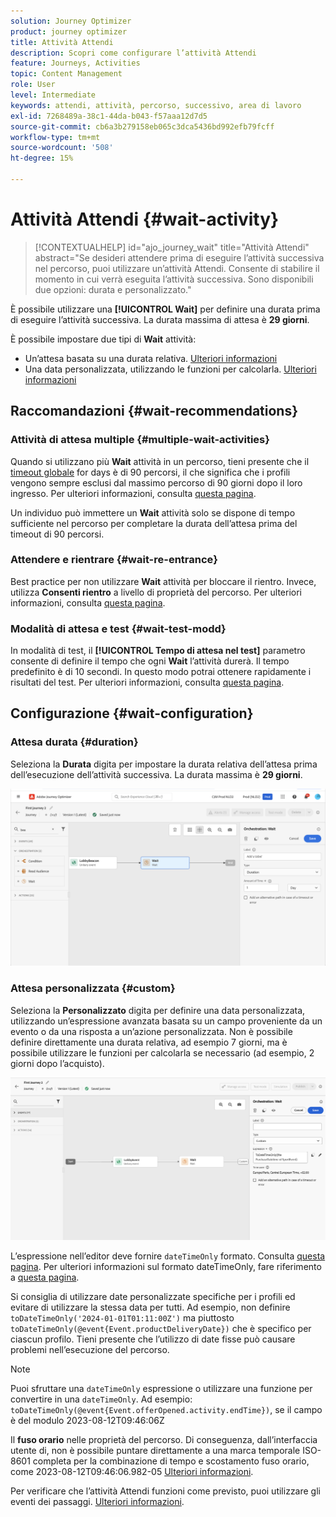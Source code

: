 ```yaml
---
solution: Journey Optimizer
product: journey optimizer
title: Attività Attendi
description: Scopri come configurare l’attività Attendi
feature: Journeys, Activities
topic: Content Management
role: User
level: Intermediate
keywords: attendi, attività, percorso, successivo, area di lavoro
exl-id: 7268489a-38c1-44da-b043-f57aaa12d7d5
source-git-commit: cb6a3b279158eb065c3dca5436bd992efb79fcff
workflow-type: tm+mt
source-wordcount: '508'
ht-degree: 15%

---
```


# Attività Attendi {#wait-activity}

>[!CONTEXTUALHELP]
>id="ajo_journey_wait"
>title="Attività Attendi"
>abstract="Se desideri attendere prima di eseguire l’attività successiva nel percorso, puoi utilizzare un’attività Attendi. Consente di stabilire il momento in cui verrà eseguita l’attività successiva. Sono disponibili due opzioni: durata e personalizzato."

È possibile utilizzare una **[!UICONTROL Wait]** per definire una durata prima di eseguire l’attività successiva.  La durata massima di attesa è **29 giorni**.

È possibile impostare due tipi di **Wait** attività:

* Un’attesa basata su una durata relativa. [Ulteriori informazioni](#duration)
* Una data personalizzata, utilizzando le funzioni per calcolarla. [Ulteriori informazioni](#custom)

<!--
* [Email send time optimization](#email_send_time_optimization)
* [Fixed date](#fixed_date) 
-->

## Raccomandazioni {#wait-recommendations}

### Attività di attesa multiple {#multiple-wait-activities}

Quando si utilizzano più **Wait** attività in un percorso, tieni presente che il [timeout globale](journey-properties.md#global_timeout) for days è di 90 percorsi, il che significa che i profili vengono sempre esclusi dal massimo percorso di 90 giorni dopo il loro ingresso. Per ulteriori informazioni, consulta [questa pagina](journey-properties.md#global_timeout).

Un individuo può immettere un **Wait** attività solo se dispone di tempo sufficiente nel percorso per completare la durata dell’attesa prima del timeout di 90 percorsi.

### Attendere e rientrare {#wait-re-entrance}

Best practice per non utilizzare **Wait** attività per bloccare il rientro. Invece, utilizza **Consenti rientro** a livello di proprietà del percorso. Per ulteriori informazioni, consulta [questa pagina](../building-journeys/journey-properties.md#entrance).

### Modalità di attesa e test {#wait-test-modd}

In modalità di test, il **[!UICONTROL Tempo di attesa nel test]** parametro consente di definire il tempo che ogni **Wait** l’attività durerà. Il tempo predefinito è di 10 secondi. In questo modo potrai ottenere rapidamente i risultati del test. Per ulteriori informazioni, consulta [questa pagina](../building-journeys/testing-the-journey.md).

## Configurazione {#wait-configuration}

### Attesa durata {#duration}

Seleziona la **Durata** digita per impostare la durata relativa dell’attesa prima dell’esecuzione dell’attività successiva. La durata massima è **29 giorni**.

![Definire la durata dell’attesa](assets/journey55.png)

<!--
## Fixed date wait{#fixed_date}

Select the date for the execution of the next activity.

![](assets/journey56.png)

-->

### Attesa personalizzata {#custom}

Seleziona la **Personalizzato** digita per definire una data personalizzata, utilizzando un’espressione avanzata basata su un campo proveniente da un evento o da una risposta a un’azione personalizzata. Non è possibile definire direttamente una durata relativa, ad esempio 7 giorni, ma è possibile utilizzare le funzioni per calcolarla se necessario (ad esempio, 2 giorni dopo l’acquisto).

![Definire un’attesa personalizzata con un’espressione](assets/journey57.png)

L’espressione nell’editor deve fornire `dateTimeOnly` formato. Consulta [questa pagina](expression/expressionadvanced.md). Per ulteriori informazioni sul formato dateTimeOnly, fare riferimento a [questa pagina](expression/data-types.md).

Si consiglia di utilizzare date personalizzate specifiche per i profili ed evitare di utilizzare la stessa data per tutti. Ad esempio, non definire `toDateTimeOnly('2024-01-01T01:11:00Z')` ma piuttosto `toDateTimeOnly(@event{Event.productDeliveryDate})` che è specifico per ciascun profilo. Tieni presente che l’utilizzo di date fisse può causare problemi nell’esecuzione del percorso.


>[!NOTE]
>
>Puoi sfruttare una `dateTimeOnly` espressione o utilizzare una funzione per convertire in una `dateTimeOnly`. Ad esempio: `toDateTimeOnly(@event{Event.offerOpened.activity.endTime})`, se il campo è del modulo 2023-08-12T09:46:06Z
>
>Il **fuso orario** nelle proprietà del percorso. Di conseguenza, dall’interfaccia utente di, non è possibile puntare direttamente a una marca temporale ISO-8601 completa per la combinazione di tempo e scostamento fuso orario, come 2023-08-12T09:46:06.982-05 [Ulteriori informazioni](../building-journeys/timezone-management.md).


Per verificare che l’attività Attendi funzioni come previsto, puoi utilizzare gli eventi dei passaggi. [Ulteriori informazioni](../reports/query-examples.md#common-queries).

<!--## Email send time optimization{#email_send_time_optimization}

This type of wait uses a score calculated in Adobe Experience Platform. The score calculates the propensity to click or open an email in the future based on past behavior. Note that the algorithm calculating the score needs a certain amount of data to work. As a result, when it does not have enough data, the default wait time will apply. At publication time, you'll be notified that the default time applies.

>[!NOTE]
>
>The first event of your journey must have a namespace.
>
>This capability is only available after an **[!UICONTROL Email]** activity. You need to have Adobe Campaign Standard.

1. In the **[!UICONTROL Amount of time]** field, define the number of hours to consider to optimize email sending.
1. In the **[!UICONTROL Optimization type]** field, choose if the optimization should increase clicks or opens.
1. In the **[!UICONTROL Default time]** field, define the default time to wait if the predictive send time score is not available.

    >[!NOTE]
    >
    >Note that the send time score can be unavailable because there is not enough data to perform the calculation. In this case, you will be informed, at publication time, that the default time applies.

![](assets/journey57bis.png)-->
